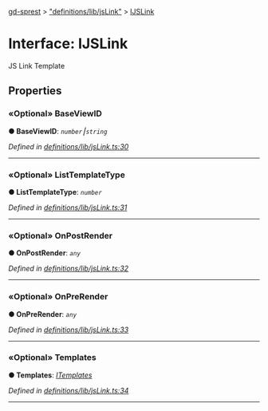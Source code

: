 [gd-sprest](../README.md) > ["definitions/lib/jsLink"](../modules/_definitions_lib_jslink_.md) > [IJSLink](../interfaces/_definitions_lib_jslink_.ijslink.md)



# Interface: IJSLink


JS Link Template


## Properties
<a id="baseviewid"></a>

### «Optional» BaseViewID

**●  BaseViewID**:  *`number`⎮`string`* 

*Defined in [definitions/lib/jsLink.ts:30](https://github.com/gunjandatta/sprest/blob/3de79f1/src/definitions/lib/jsLink.ts#L30)*





___

<a id="listtemplatetype"></a>

### «Optional» ListTemplateType

**●  ListTemplateType**:  *`number`* 

*Defined in [definitions/lib/jsLink.ts:31](https://github.com/gunjandatta/sprest/blob/3de79f1/src/definitions/lib/jsLink.ts#L31)*





___

<a id="onpostrender"></a>

### «Optional» OnPostRender

**●  OnPostRender**:  *`any`* 

*Defined in [definitions/lib/jsLink.ts:32](https://github.com/gunjandatta/sprest/blob/3de79f1/src/definitions/lib/jsLink.ts#L32)*





___

<a id="onprerender"></a>

### «Optional» OnPreRender

**●  OnPreRender**:  *`any`* 

*Defined in [definitions/lib/jsLink.ts:33](https://github.com/gunjandatta/sprest/blob/3de79f1/src/definitions/lib/jsLink.ts#L33)*





___

<a id="templates"></a>

### «Optional» Templates

**●  Templates**:  *[ITemplates](_definitions_lib_jslink_.itemplates.md)* 

*Defined in [definitions/lib/jsLink.ts:34](https://github.com/gunjandatta/sprest/blob/3de79f1/src/definitions/lib/jsLink.ts#L34)*





___


